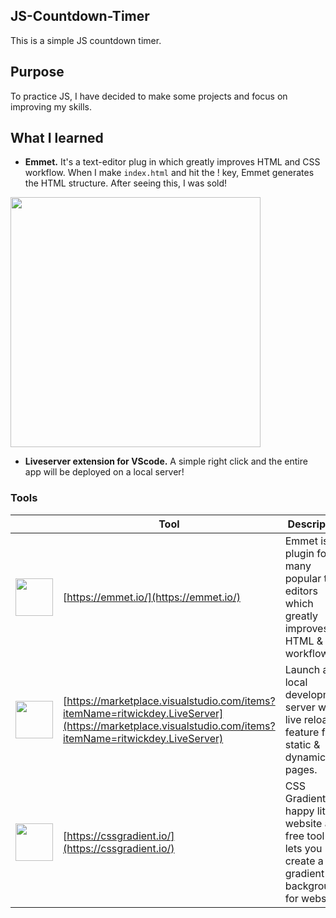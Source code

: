 ## JS-Countdown-Timer

This is a simple JS countdown timer.

## Purpose

To practice JS, I have decided to make some projects and focus on improving my skills.

## What I learned

- **Emmet.**  It's a text-editor plug in which greatly improves HTML and CSS workflow.  When I make `index.html` and hit the ! key, Emmet generates the HTML structure.  After seeing this, I was sold!

<img src = https://miro.medium.com/max/764/1*wgJno5JeA8C6HqiMUd7Uig.png height="auto" width="400">

- **Liveserver extension for VScode.**  A simple right click and the entire app will be deployed on a local server!

### Tools

|       | Tool                                                               | Description                                                                  |
| :---: | ------------------------------------------------------------------ | ---------------------------------------------------------------------- |
| <img src="https://emmet.io/-/4076541266/i/logo.svg" height="auto" width="60"> | [https://emmet.io/](https://emmet.io/) | Emmet is a plugin for many popular text editors which greatly improves HTML & CSS workflow      
| <img src="https://ritwickdey.gallerycdn.vsassets.io/extensions/ritwickdey/liveserver/5.6.1/1555497731217/Microsoft.VisualStudio.Services.Icons.Default" height="auto" width="60"> | [https://marketplace.visualstudio.com/items?itemName=ritwickdey.LiveServer](https://marketplace.visualstudio.com/items?itemName=ritwickdey.LiveServer) | Launch a local development server with live reload feature for static & dynamic pages.
| <img src="https://cssgradient.io/images/logo-55c31c59.svg" height="auto" width="60"> | [https://cssgradient.io/](https://cssgradient.io/) | CSS Gradient is a happy little website and free tool that lets you create a gradient background for websites

